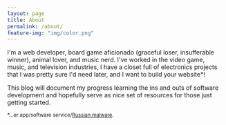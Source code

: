 ```yaml
---
layout: page
title: About
permalink: /about/
feature-img: "img/color.png"
---
```


<p>I'm a web developer, board game aficionado (graceful loser, insufferable winner), animal lover, and music nerd. I've worked in the video game, music, and television industries, I have a closet full of electronics projects that I was pretty sure I'd need later, and I want to build your website*!</p>

<p>This blog will document my progress learning the ins and outs of software development and hopefully serve as nice set of resources for those just getting started.</p>

<sub>*...or app/software service/<a href="http://www.radiolab.org/story/darkode/" target="_blank">Russian malware</a>.</sub>
